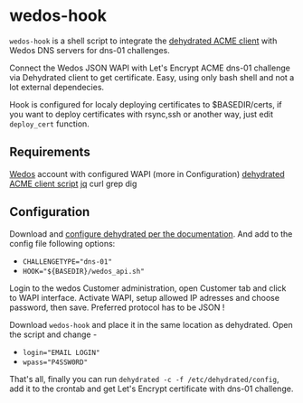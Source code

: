 # wedos-hook
`wedos-hook` is a shell script to integrate the [dehydrated ACME client](https://github.com/lukas2511/dehydrated) with Wedos DNS servers for dns-01 challenges. 

Connect the Wedos JSON WAPI with Let's Encrypt ACME dns-01 challenge via Dehydrated client to get certificate. Easy, using only bash shell and not a lot external dependecies.

Hook is configured for localy deploying certificates to $BASEDIR/certs, if you want to deploy certificates with rsync,ssh or another way, just edit `deploy_cert` function.

## Requirements
[Wedos](https://hosting.wedos.com/) account with configured WAPI (more in Configuration)
[dehydrated ACME client script](https://github.com/lukas2511/dehydrated)
[jq](https://stedolan.github.io/jq/)
curl
grep
dig

## Configuration
Download and [configure dehydrated per the documentation](https://github.com/lukas2511/dehydrated/blob/master/README.md#getting-started). And add to the config file following options:
- `CHALLENGETYPE="dns-01"`
- `HOOK="${BASEDIR}/wedos_api.sh"`

Login to the wedos Customer administration, open Customer tab and click to WAPI interface. Activate WAPI, setup allowed IP adresses and choose password, then save. Preferred protocol has to be JSON !

Download `wedos-hook` and place it in the same location as dehydrated. Open the script and change -
- `login="EMAIL LOGIN"`
- `wpass="P4SSW0RD"`

That's all, finally you can run `dehydrated -c -f /etc/dehydrated/config`, add it to the crontab and get Let's Encrypt certificate with dns-01 challenge.
